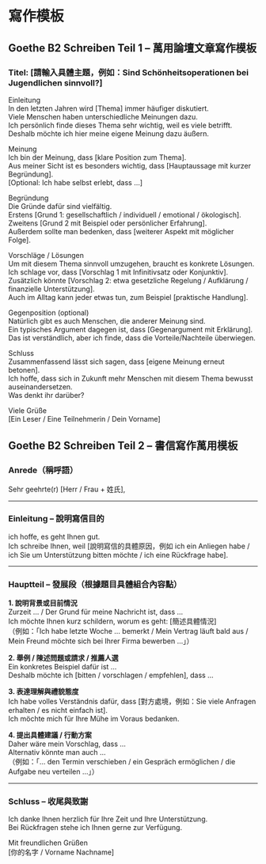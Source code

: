 # 寫作模板

## Goethe B2 Schreiben Teil 1 – 萬用論壇文章寫作模板

### Titel: [請輸入具體主題，例如：Sind Schönheitsoperationen bei Jugendlichen sinnvoll?]

Einleitung  
In den letzten Jahren wird [Thema] immer häufiger diskutiert.  
Viele Menschen haben unterschiedliche Meinungen dazu.  
Ich persönlich finde dieses Thema sehr wichtig, weil es viele betrifft.  
Deshalb möchte ich hier meine eigene Meinung dazu äußern.

Meinung  
Ich bin der Meinung, dass [klare Position zum Thema].  
Aus meiner Sicht ist es besonders wichtig, dass [Hauptaussage mit kurzer Begründung].  
[Optional: Ich habe selbst erlebt, dass …]

Begründung  
Die Gründe dafür sind vielfältig.  
Erstens [Grund 1: gesellschaftlich / individuell / emotional / ökologisch].  
Zweitens [Grund 2 mit Beispiel oder persönlicher Erfahrung].  
Außerdem sollte man bedenken, dass [weiterer Aspekt mit möglicher Folge].

Vorschläge / Lösungen  
Um mit diesem Thema sinnvoll umzugehen, braucht es konkrete Lösungen.  
Ich schlage vor, dass [Vorschlag 1 mit Infinitivsatz oder Konjunktiv].  
Zusätzlich könnte [Vorschlag 2: etwa gesetzliche Regelung / Aufklärung / finanzielle Unterstützung].  
Auch im Alltag kann jeder etwas tun, zum Beispiel [praktische Handlung].

Gegenposition (optional)  
Natürlich gibt es auch Menschen, die anderer Meinung sind.  
Ein typisches Argument dagegen ist, dass [Gegenargument mit Erklärung].  
Das ist verständlich, aber ich finde, dass die Vorteile/Nachteile überwiegen.

Schluss  
Zusammenfassend lässt sich sagen, dass [eigene Meinung erneut betonen].  
Ich hoffe, dass sich in Zukunft mehr Menschen mit diesem Thema bewusst auseinandersetzen.  
Was denkt ihr darüber?

Viele Grüße  
[Ein Leser / Eine Teilnehmerin / Dein Vorname]


## Goethe B2 Schreiben Teil 2 – 書信寫作萬用模板

### Anrede（稱呼語）

Sehr geehrte(r) [Herr / Frau + 姓氏],

---

### Einleitung – 說明寫信目的

ich hoffe, es geht Ihnen gut.  
Ich schreibe Ihnen, weil [說明寫信的具體原因，例如 ich ein Anliegen habe / ich Sie um Unterstützung bitten möchte / ich eine Rückfrage habe].

---

### Hauptteil – 發展段（根據題目具體組合內容點）

**1. 說明背景或目前情況**  
Zurzeit … / Der Grund für meine Nachricht ist, dass …  
Ich möchte Ihnen kurz schildern, worum es geht: [簡述具體情況]  
（例如：「Ich habe letzte Woche … bemerkt / Mein Vertrag läuft bald aus / Mein Freund möchte sich bei Ihrer Firma bewerben …」）

**2. 舉例 / 陳述問題或請求 / 推薦人選**  
Ein konkretes Beispiel dafür ist …  
Deshalb möchte ich [bitten / vorschlagen / empfehlen], dass …

**3. 表達理解與禮貌態度**  
Ich habe volles Verständnis dafür, dass [對方處境，例如：Sie viele Anfragen erhalten / es nicht einfach ist].  
Ich möchte mich für Ihre Mühe im Voraus bedanken.

**4. 提出具體建議 / 行動方案**  
Daher wäre mein Vorschlag, dass …  
Alternativ könnte man auch …  
（例如：「… den Termin verschieben / ein Gespräch ermöglichen / die Aufgabe neu verteilen …」）

---

### Schluss – 收尾與致謝

Ich danke Ihnen herzlich für Ihre Zeit und Ihre Unterstützung.  
Bei Rückfragen stehe ich Ihnen gerne zur Verfügung.

Mit freundlichen Grüßen  
[你的名字 / Vorname Nachname]